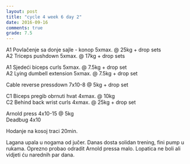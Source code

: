 ```yaml
---
layout: post
title: "cycle 4 week 6 day 2"
date: 2016-09-16
comments: true
grade: 7.5
---
```


A1 Povlačenje sa donje sajle - konop 5xmax. @ 25kg + drop sets     
A2 Triceps pushdown 5xmax. @ 17kg + drop sets  

A1 Sjedeći biceps curls 5xmax. @ 7.5kg + drop set   
A2 Lying dumbell extension 5xmax. @ 7.5kg + drop set    

Cable reverse pressdown 7x10-8 @ 5kg + drop set      

C1 Biceps pregib obrnuti hvat 4xmax. @ 10kg     
C2 Behind back wrist curls 4xmax. @ 25kg + drop set   

Arnold press 4x10-15 @ 5kg  
Deadbug 4x10  

Hodanje na kosoj traci 20min.

Lagana upala u nogama od jučer. Danas dosta solidan trening, fini pump u rukama. Oprezno probao odradit Arnold pressa malo. Lopatica ne boli ali vidjeti ću narednih par dana.
